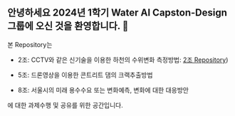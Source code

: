 ## 안녕하세요 2024년 1학기 Water AI Capston-Design 그룹에 오신 것을 환영합니다. 👋

본 Repository는 

- 2조: CCTV와 같은 신기술을 이용한 하천의 수위변화 측정방법: [2조 Repository](https://github.com/Water-AI-Capstone-Design-KM-Univ/group-2))

- 5조: 드론영상을 이용한 콘트리트 댐의 크랙추출방법

- 8조: 서울시의 미래 용수수요 또는 변화예측, 변화에 대한 대응방안

에 대한 과제수행 및 공유를 위한 공간입니다.

<!--

**Here are some ideas to get you started:**

🙋‍♀️ A short introduction - what is your organization all about?
🌈 Contribution guidelines - how can the community get involved?
👩‍💻 Useful resources - where can the community find your docs? Is there anything else the community should know?
🍿 Fun facts - what does your team eat for breakfast?
🧙 Remember, you can do mighty things with the power of [Markdown](https://docs.github.com/github/writing-on-github/getting-started-with-writing-and-formatting-on-github/basic-writing-and-formatting-syntax)
-->
